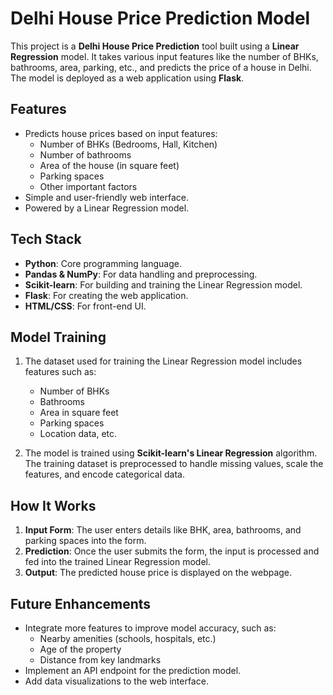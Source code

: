 

# Delhi House Price Prediction Model

This project is a **Delhi House Price Prediction** tool built using a **Linear Regression** model. It takes various input features like the number of BHKs, bathrooms, area, parking, etc., and predicts the price of a house in Delhi. The model is deployed as a web application using **Flask**.

## Features

- Predicts house prices based on input features:
  - Number of BHKs (Bedrooms, Hall, Kitchen)
  - Number of bathrooms
  - Area of the house (in square feet)
  - Parking spaces
  - Other important factors
- Simple and user-friendly web interface.
- Powered by a Linear Regression model.

## Tech Stack

- **Python**: Core programming language.
- **Pandas & NumPy**: For data handling and preprocessing.
- **Scikit-learn**: For building and training the Linear Regression model.
- **Flask**: For creating the web application.
- **HTML/CSS**: For front-end UI.

## Model Training

1. The dataset used for training the Linear Regression model includes features such as:
   - Number of BHKs
   - Bathrooms
   - Area in square feet
   - Parking spaces
   - Location data, etc.

2. The model is trained using **Scikit-learn's Linear Regression** algorithm. The training dataset is preprocessed to handle missing values, scale the features, and encode categorical data.

## How It Works

1. **Input Form**: The user enters details like BHK, area, bathrooms, and parking spaces into the form.
2. **Prediction**: Once the user submits the form, the input is processed and fed into the trained Linear Regression model.
3. **Output**: The predicted house price is displayed on the webpage.

## Future Enhancements

- Integrate more features to improve model accuracy, such as:
  - Nearby amenities (schools, hospitals, etc.)
  - Age of the property
  - Distance from key landmarks
- Implement an API endpoint for the prediction model.
- Add data visualizations to the web interface.
